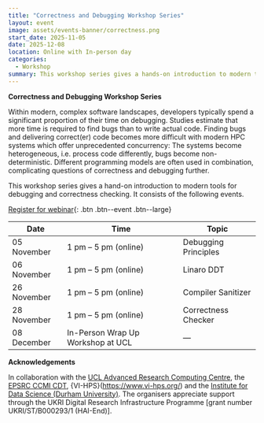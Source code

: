 ```yaml
---
title: "Correctness and Debugging Workshop Series"
layout: event
image: assets/events-banner/correctness.png
start_date: 2025-11-05
date: 2025-12-08
location: Online with In-person day
categories:
  - Workshop
summary: This workshop series gives a hands-on introduction to modern tools for debugging and correctness checking.
---
```


**Correctness and Debugging Workshop Series**

Within modern, complex software landscapes, developers typically spend a significant proportion of their time on debugging. Studies estimate that more time is required to find bugs than to write actual code. Finding bugs and delivering correct(er) code becomes more difficult with modern HPC systems which offer unprecedented concurrency: The systems become heterogeneous, i.e. process code differently, bugs become non-deterministic. Different programming models are often used in combination, complicating questions of correctness and debugging further.

This workshop series gives a hand-on introduction to modern tools for debugging and correctness checking. It consists of the following events.


[Register for webinar](https://www.eventbrite.com/e/correctness-and-debugging-workshop-series-tickets-1709762568869){: .btn .btn--event .btn--large}


| Date          | Time                  | Topic                                |
|----------------|----------------------|--------------------------------------|
| 05 November    | 1 pm – 5 pm (online) | Debugging Principles                 |
| 06 November    | 1 pm – 5 pm (online) | Linaro DDT                           |
| 26 November    | 1 pm – 5 pm (online) | Compiler Sanitizer                   |
| 28 November    | 1 pm – 5 pm (online) | Correctness Checker                  |
| 08 December    | In-Person Wrap Up Workshop at UCL | —                            |


**Acknowledgements**

In collaboration with the [UCL Advanced Research Computing Centre](https://www.ucl.ac.uk/advanced-research-computing/), the [EPSRC CCMI CDT](https://ccmi-cdt.org/), {VI-HPS}(https://www.vi-hps.org/) and the [Institute for Data Science (Durham University)](https://www.durham.ac.uk/research/institutes-and-centres/data-science/). The organisers appreciate support through the UKRI Digital Research Infrastructure Programme [grant number UKRI/ST/B000293/1 (HAI-End)].
